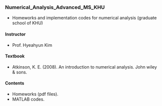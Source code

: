 ### Numerical_Analysis_Advanced_MS_KHU
  
- Homeworks and implementation codes for numerical analysis (graduate school of KHU)

#### Instructor  
- Prof. Hyeahyun Kim
  
#### Textbook  
- Atkinson, K. E. (2008). An introduction to numerical analysis. John wiley & sons.
  
#### Contents  
- Homeworks (pdf files).
- MATLAB codes.
